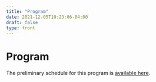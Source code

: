 ```yaml
---
title: "Program"
date: 2021-12-05T10:23:06-04:00
draft: false
type: front
---
```


# Program

The preliminary schedule for this program is [available here](/schedule.pdf).
